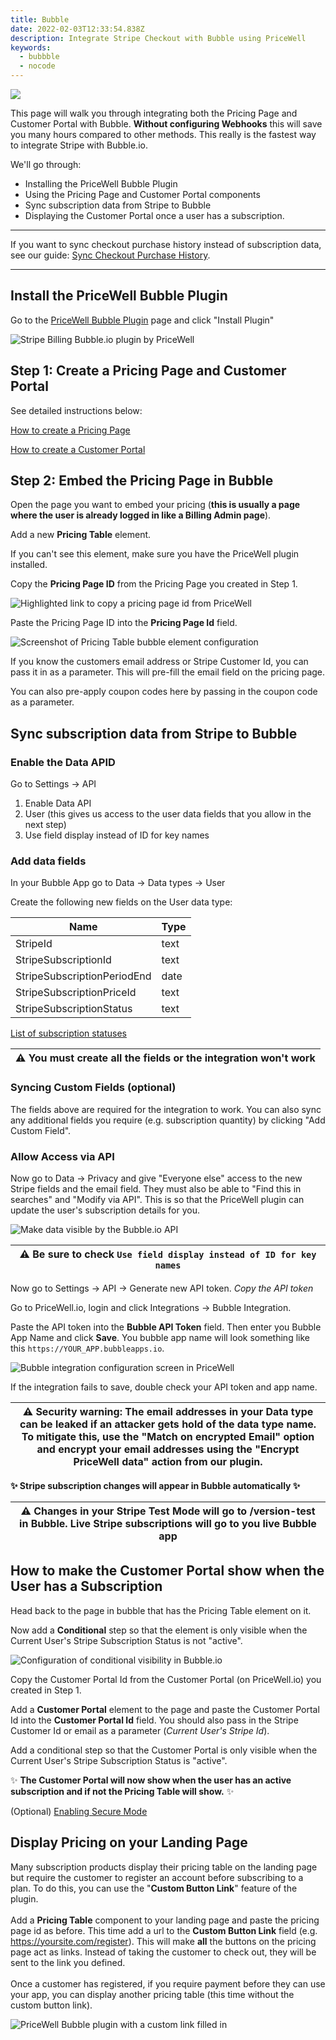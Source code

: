 ```yaml
---
title: Bubble
date: 2022-02-03T12:33:54.838Z
description: Integrate Stripe Checkout with Bubble using PriceWell
keywords:
  - bubbble
  - nocode
---
```

[![](https://s3-eu-central-1.amazonaws.com/euc-cdn.freshdesk.com/data/helpdesk/attachments/production/80027919545/original/3SYGmmCAAkBhhmd9_ct4dyRAeHK46k6teQ.png?1628064213)](https://s3-eu-central-1.amazonaws.com/euc-cdn.freshdesk.com/data/helpdesk/attachments/production/80027919545/original/3SYGmmCAAkBhhmd9_ct4dyRAeHK46k6teQ.png?1628064213)

This page will walk you through integrating both the Pricing Page and Customer Portal with Bubble. **Without configuring Webhooks** this will save you many hours compared to other methods. This really is the fastest way to integrate Stripe with Bubble.io.

We'll go through:

* Installing the PriceWell Bubble Plugin
* Using the Pricing Page and Customer Portal components 
* Sync subscription data from Stripe to Bubble
* Displaying the Customer Portal once a user has a subscription.

- - -

If you want to sync checkout purchase history instead of subscription data, see our guide: [Sync Checkout Purchase History](/integrations/bubble-checkout/).

- - -

## Install the PriceWell Bubble Plugin

Go to the [PriceWell Bubble Plugin](https://bubble.io/plugin/pricewell-1643279429035x716037702183813100) page and click "Install Plugin"

![Stripe Billing Bubble.io plugin by PriceWell](/img/bubble-plugin.png)

## Step 1: Create a Pricing Page and Customer Portal

See detailed instructions below:

[How to create a Pricing Page](/getting-started/create-a-pricing-page/)

[How to create a Customer Portal](/getting-started/create-a-customer-portal/)

## Step 2: Embed the Pricing Page in Bubble

Open the page you want to embed your pricing (**this is usually a page where the user is already logged in like a Billing Admin page**).

Add a new **Pricing Table** element.

If you can't see this element, make sure you have the PriceWell plugin installed.

Copy the **Pricing Page ID** from the Pricing Page you created in Step 1.

![Highlighted link to copy a pricing page id from PriceWell](/img/copy-page-id.png)

Paste the Pricing Page ID into the **Pricing Page Id** field.

![Screenshot of Pricing Table bubble element configuration](/img/bubble-configure-pricing-table.png)

If you know the customers email address or Stripe Customer Id, you can pass it in as a parameter. This will pre-fill the email field on the pricing page.

You can also pre-apply coupon codes here by passing in the coupon code as a parameter.

## Sync subscription data from Stripe to Bubble

### Enable the Data APID

Go to Settings -> API

1. Enable Data API
2. User (this gives us access to the user data fields that you allow in the next step)
3. Use field display instead of ID for key names

### Add data fields

In your Bubble App go to Data -> Data types -> User

Create the following new fields on the User data type:

| Name                        | Type |
| --------------------------- | ---- |
| StripeId                    | text |
| StripeSubscriptionId        | text |
| StripeSubscriptionPeriodEnd | date |
| StripeSubscriptionPriceId   | text |
| StripeSubscriptionStatus  | text |

[L﻿ist of subscription statuses](https://stripe.com/docs/api/subscriptions/object#subscription_object-status)

| ⚠️  You must create **all** the fields or the integration won't work |
| -------------------------------------------------------------------- |

### Syncing Custom Fields (optional)

T﻿he fields above are required for the integration to work. You can also sync any additional fields you require (e.g. subscription quantity) by clicking "Add Custom Field".

### Allow Access via API

Now go to Data -> Privacy and give "Everyone else" access to the new Stripe fields and the email field. They must also be able to "Find this in searches" and "Modify via API". This is so that the PriceWell plugin can update the user's subscription details for you.

![Make data visible by the Bubble.io API](/img/bubble-data-privacy.png)

| ⚠️  Be sure to check `Use field display instead of ID for key names` |
| -------------------------------------------------------------------- |

Now go to Settings -> API -> Generate new API token. *Copy the API token*

Go to PriceWell.io, login and click Integrations -> Bubble Integration.

Paste the API token into the **Bubble API Token** field. Then enter you Bubble App Name and click **Save**. You bubble app name will look something like this `https://YOUR_APP.bubbleapps.io`.

![Bubble integration configuration screen in PriceWell](/img/bubble-integration.png)

If the integration fails to save, double check your API token and app name.

| ⚠️ S﻿ecurity warning: The email addresses in your Data type can be leaked if an attacker gets hold of the data type name. To mitigate this, use the "Match on encrypted Email" option and encrypt your email addresses using the "Encrypt PriceWell data" action from our plugin. |
| -------------------------------------------------------------------- |

 **✨ Stripe subscription changes will appear in Bubble automatically ✨**

| ⚠️  Changes in your Stripe Test Mode will go to /version-test in Bubble. Live Stripe subscriptions will go to you live Bubble app |
| --------------------------------------------------------------------------------------------------------------------------------- |

## How to make the Customer Portal show when the User has a Subscription

Head back to the page in bubble that has the Pricing Table element on it.

Now add a **Conditional** step so that the element is only visible when the Current User's Stripe Subscription Status is not "active".

![Configuration of conditional visibility in Bubble.io](/img/pricing-table-conditional.png)

Copy the Customer Portal Id from the Customer Portal (on PriceWell.io) you created in Step 1.

Add a **Customer Portal** element to the page and paste the Customer Portal Id into the **Customer Portal Id** field. You should also pass in the Stripe Customer Id or email as a parameter (*Current User's Stripe Id*).

Add a conditional step so that the Customer Portal is only visible when the Current User's Stripe Subscription Status is "active".

✨ **The Customer Portal will now show when the user has an active subscription and if not the Pricing Table will show.** ✨

(﻿Optional) [Enabling Secure Mode](/features/customer_portal/secure-mode-advanced/)



## D﻿isplay Pricing on your Landing Page

Many subscription products display their pricing table on the landing page but require the customer to register an account before subscribing to a plan. To do this, you can use the "**Custom Button Link**" feature of the plugin.\
\
Add a **Pricing Table** component to your landing page and paste the pricing page id as before. This time add a url to the **Custom Button Link** field (e.g. https://yoursite.com/register). This will make **all** the buttons  on the pricing page act as links. Instead of taking the customer to check out, they will be sent to the link you defined.\
\
O﻿nce a customer has registered, if you require payment before they can use your app, you can display another pricing table (this time without the custom button link).



![PriceWell Bubble plugin with a custom link filled in](/img/bubble-plugin-custom-link.png)